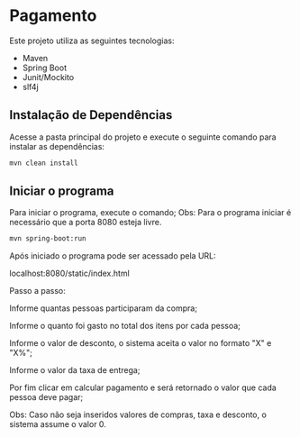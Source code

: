 # Pagamento

Este projeto utiliza as seguintes tecnologias:

- Maven
- Spring Boot
- Junit/Mockito
- slf4j

## Instalação de Dependências

Acesse a pasta principal do projeto e execute o seguinte comando para instalar as dependências:

```bash
mvn clean install
```

## Iniciar o programa

Para iniciar o programa, execute o comando;
Obs: Para o programa iniciar é necessário que a porta 8080 esteja livre.

```bash
mvn spring-boot:run
```

Após iniciado o programa pode ser acessado pela URL:

localhost:8080/static/index.html

Passo a passo:

Informe quantas pessoas participaram da compra;

Informe o quanto foi gasto no total dos itens por cada pessoa;

Informe o valor de desconto, o sistema aceita o valor no formato "X" e "X%";

Informe o valor da taxa de entrega;

Por fim clicar em calcular pagamento e será retornado o valor que cada pessoa deve pagar;

Obs: Caso não seja inseridos valores de compras, taxa e desconto, o sistema assume o valor 0.
